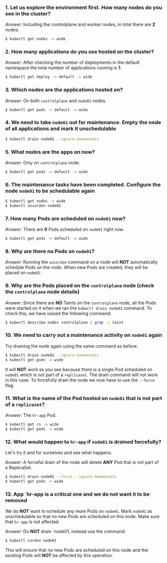 ### 1. Let us explore the environment first. How many nodes do you see in the cluster?

*Answer:* Including the controlplane and worker nodes, in total there are **2** nodes.

```bash
$ kubectl get nodes -o wide
```

### 2. How many applications do you see hosted on the cluster?

*Answer:* After checking the number of deployments in the default namespace the total number of applications running is **1**.

```bash
$ kubectl get deploy -n default -o wide
```

### 3. Which nodes are the applications hosted on?

*Answer:* On both `controlplane` and `node01` nodes.

```bash
$ kubectl get pods -n default -o wide
```


### 4. We need to take `node01` out for maintenance. Empty the node of all applications and mark it unschedulable

```bash
$ kubectl drain node01 --ignore-daemonsets
```


### 5. What nodes are the apps on now?

*Answer:* Only on `controlplane` node.

```bash
$ kubectl get pods -n default -o wide
```

### 6. The maintenance tasks have been completed. Configure the node `node01` to be schedulable again

```bash
$ kubectl get nodes -o wide
$ kubectl uncordon node01
```

### 7. How many Pods are scheduled on `node01` now?

*Answer:* There are **0** Pods scheduled on `node01` right now.

```bash
$ kubectl get pods -n default -o wide
```

### 8. Why are there no Pods on `node01`?

*Answer:* Running the `uncordon` command on a node will **NOT** automatically schedule Pods on the node. When new Pods are created, they will be placed on `node01`.

### 9. Why are the Pods placed on the `controlplane` node (check the `controlplane` node details)

*Answer:* Since there are **NO** Taints on the `controlplane` node, all the Pods were started on it when we ran the `kubectl drain node01` command. To check this, we have issued the following command:

```bash
$ kubectl describe nodes controlplane | grep -i taint
```

### 10. We need to carry out a maintenance activity on `node01` again 

Try draining the node again using the same command as before: 

```bash
$ kubectl drain node01 --ignore-daemonsets
$ kubectl get pods -o wide
```

It will **NOT** work as you see because there is a single Pod scheduled on `node01` which is not part of a `replicaset`.
The drain command will not work in this case. To forcefully drain the node we now have to use the `--force` flag.

### 11. What is the name of the Pod hosted on `node01` that is not part of a `replicaset`?

*Answer:* The `hr-app` Pod.

```bash
$ kubectl get rs -o wide
$ kubectl get pods -o wide
```

### 12. What would happen to `hr-app` if `node01` is drained forcefully?

Let's try it and for ourselves and see what happens.

*Answer:* A forceful drain of the node will delete **ANY** Pod that is not part of a ReplicaSet.

```bash
$ kubectl drain node01 --force --ignore-daemonsets
$ kubectl get pods -o wide 
```

### 13. App `hr-app is a critical one and we do not want it to be removed 

We do **NOT** want to schedule any more Pods on `node01`. Mark `node01` as unschedulable so that no new Pods are scheduled on this node. Make sure that `hr-app` is not affected.

*Answer:* Do **NOT** drain `node01, instead use the command:

```bash
$ kubectl cordon node01
```

This will ensure that no new Pods are scheduled on this node and the existing Pods will **NOT** be affected by this operation.
